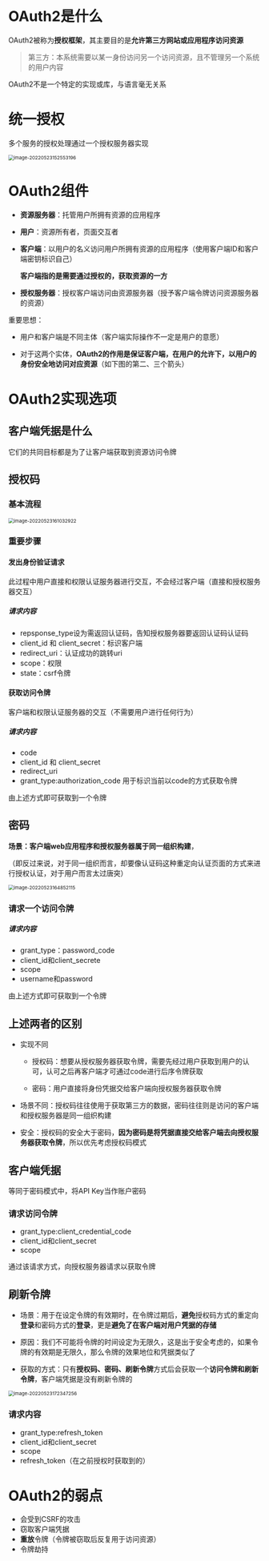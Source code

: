 # OAuth2是什么

OAuth2被称为**授权框架**，其主要目的是**允许第三方网站或应用程序访问资源**

> 第三方：本系统需要以某一身份访问另一个访问资源，且不管理另一个系统的用户内容

OAuth2不是一个特定的实现或库，与语言毫无关系

# 统一授权

多个服务的授权处理通过一个授权服务器实现

<img src=".OAuth2%E7%9A%84%E8%BF%90%E8%A1%8C%E6%9C%BA%E5%88%B6.assets/image-20220523152553196.png" alt="image-20220523152553196" style="zoom:67%;" />





# OAuth2组件

+ **资源服务器**：托管用户所拥有资源的应用程序

+ **用户**：资源所有者，页面交互者

+ **客户端**：以用户的名义访问用户所拥有资源的应用程序（使用客户端ID和客户端密钥标识自己）

  **客户端指的是需要通过授权的，获取资源的一方**

+ **授权服务器**：授权客户端访问由资源服务器（授予客户端令牌访问资源服务器的资源）

重要思想：

+ 用户和客户端是不同主体（客户端实际操作不一定是用户的意愿）

+ 对于这两个实体，**OAuth2的作用是保证客户端，在用户的允许下，以用户的身份安全地访问对应资源**（如下图的第二、三个箭头）





# OAuth2实现选项

## 客户端凭据是什么

它们的共同目标都是为了让客户端获取到资源访问令牌

## 授权码

### 基本流程

<img src=".OAuth2%E7%9A%84%E8%BF%90%E8%A1%8C%E6%9C%BA%E5%88%B6.assets/image-20220523161032922.png" alt="image-20220523161032922" style="zoom:67%;" />

### 重要步骤

#### 发出身份验证请求

此过程中用户直接和权限认证服务器进行交互，不会经过客户端（直接和授权服务器交互）

##### 请求内容

+ repsponse_type设为需返回认证码，告知授权服务器要返回认证码认证码
+ client_id 和 client_secret：标识客户端
+ redirect_uri：认证成功的跳转uri
+ scope：权限
+ state：csrf令牌



#### 获取访问令牌

客户端和权限认证服务器的交互（不需要用户进行任何行为）

##### 请求内容

+ code
+ client_id 和 client_secret
+ redirect_uri
+ grant_type:authorization_code 用于标识当前以code的方式获取令牌

由上述方式即可获取到一个令牌	



## 密码

**场景：客户端web应用程序和授权服务器属于同一组织构建**，

（即反过来说，对于同一组织而言，却要像认证码这种重定向认证页面的方式来进行授权认证，对于用户而言太过唐突）

<img src=".OAuth2%E7%9A%84%E8%BF%90%E8%A1%8C%E6%9C%BA%E5%88%B6.assets/image-20220523164852115.png" alt="image-20220523164852115" style="zoom:67%;" />

### 请求一个访问令牌

##### 请求内容

+ grant_type：password_code
+ client_id和client_secrete
+ scope
+ username和password

由上述方式即可获取到一个令牌	



## 上述两者的区别

+ 实现不同

  + 授权码：想要从授权服务器获取令牌，需要先经过用户获取到用户的认可，认可之后再客户端才可通过code进行后序令牌获取

  + 密码：用户直接将身份凭据交给客户端向授权服务器获取令牌

+ 场景不同：授权码往往使用于获取第三方的数据，密码往往则是访问的客户端和授权服务器是同一组织构建

+ 安全：授权码的安全大于密码，**因为密码是将凭据直接交给客户端去向授权服务器获取令牌**，所以优先考虑授权码模式



## 客户端凭据

等同于密码模式中，将API Key当作账户密码

### 请求访问令牌

+ grant_type:client_credential_code
+ client_id和client_secret
+ scope

通过该请求方式，向授权服务器请求以获取令牌



## 刷新令牌

+ 场景：用于在设定令牌的有效期时，在令牌过期后，**避免**授权码方式的重定向**登录**和密码方式的**登录**，更是**避免了在客户端对用户凭据的存储**

+ 原因：我们不可能将令牌的时间设定为无限久，这是出于安全考虑的，如果令牌的有效期是无限久，那么令牌的效果地位和凭据类似了
+ 获取的方式：只有**授权码、密码、刷新令牌**方式后会获取一个**访问令牌和刷新令牌**，客户端凭据是没有刷新令牌的

<img src=".OAuth2%E7%9A%84%E8%BF%90%E8%A1%8C%E6%9C%BA%E5%88%B6.assets/image-20220523172347256.png" alt="image-20220523172347256" style="zoom:67%;" />

### 请求内容

+ grant_type:refresh_token
+ client_id和client_secret
+ scope
+ refresh_token（在之前授权时获取到的）



# OAuth2的弱点

+ 会受到CSRF的攻击
+ 窃取客户端凭据
+ **重放**令牌（令牌被窃取后反复用于访问资源）
+ 令牌劫持

